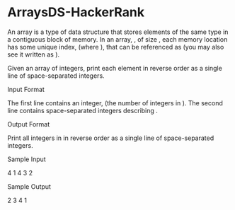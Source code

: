 # ArraysDS-HackerRank
An array is a type of data structure that stores elements of the same type in a contiguous block of memory. In an array, , of size , each memory location has some unique index, (where ), that can be referenced as (you may also see it written as ).

Given an array of integers, print each element in reverse order as a single line of space-separated integers.

Input Format

The first line contains an integer, (the number of integers in ).
The second line contains space-separated integers describing .

Output Format

Print all integers in in reverse order as a single line of space-separated integers.

Sample Input

4
1 4 3 2

Sample Output

2 3 4 1
